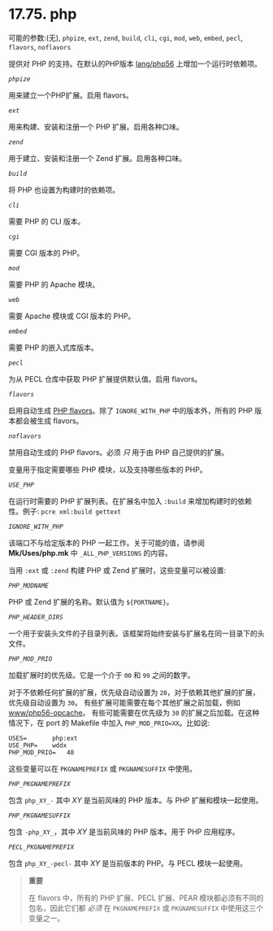 # 17.75. php

可能的参数:(无), `phpize`, `ext`, `zend`, `build`, `cli`, `cgi`, `mod`, `web`, `embed`, `pecl`, `flavors`, `noflavors`

提供对 PHP 的支持。在默认的PHP版本 [lang/php56](https://cgit.freebsd.org/ports/tree/lang/php56/pkg-descr) 上增加一个运行时依赖项。

*`phpize`*

用来建立一个PHP扩展。启用 flavors。

*`ext`*

用来构建、安装和注册一个 PHP 扩展。启用各种口味。

*`zend`*

用于建立、安装和注册一个 Zend 扩展。启用各种口味。

*`build`*

将 PHP 也设置为构建时的依赖项。

*`cli`*

需要 PHP 的 CLI 版本。

*`cgi`*

需要 CGI 版本的 PHP。

*`mod`*

需要 PHP 的 Apache 模块。

*`web`*

需要 Apache 模块或 CGI 版本的 PHP。

*`embed`*

需要 PHP 的嵌入式库版本。

*`pecl`*

为从 PECL 仓库中获取 PHP 扩展提供默认值。启用 flavors。

*`flavors`*

启用自动生成 [PHP flavors](https://docs.freebsd.org/en/books/porters-handbook/flavors/index.html#flavors-auto-php)。除了 `IGNORE_WITH_PHP` 中的版本外，所有的 PHP 版本都会被生成 flavors。

*`noflavors`*

禁用自动生成的 PHP flavors。必须 *只* 用于由 PHP 自己提供的扩展。

变量用于指定需要哪些 PHP 模块，以及支持哪些版本的 PHP。

*`USE_PHP`*

在运行时需要的 PHP 扩展列表。在扩展名中加入 `:build` 来增加构建时的依赖性。例子: `pcre xml:build gettext`

*`IGNORE_WITH_PHP`*

该端口不与给定版本的 PHP 一起工作。关于可能的值，请参阅 **Mk/Uses/php.mk** 中 `_ALL_PHP_VERSIONS` 的内容。

当用 `:ext` 或 `:zend` 构建 PHP 或 Zend 扩展时，这些变量可以被设置:

*`PHP_MODNAME`*

PHP 或 Zend 扩展的名称。默认值为 `${PORTNAME}`。

*`PHP_HEADER_DIRS`*

一个用于安装头文件的子目录列表。该框架将始终安装与扩展名在同一目录下的头文件。

*`PHP_MOD_PRIO`*

加载扩展时的优先级。它是一个介于 `00` 和 `99` 之间的数字。

对于不依赖任何扩展的扩展，优先级自动设置为 `20`，对于依赖其他扩展的扩展，优先级自动设置为 `30`。
有些扩展可能需要在每个其他扩展之前加载，例如 [www/php56-opcache](https://cgit.freebsd.org/ports/tree/www/php56-opcache/pkg-descr)。
有些可能需要在优先级为 `30` 的扩展之后加载。在这种情况下，在 port 的 Makefile 中加入 `PHP_MOD_PRIO=XX`。比如说:

```
USES=		php:ext
USE_PHP=	wddx
PHP_MOD_PRIO=	40
```

这些变量可以在 `PKGNAMEPREFIX` 或 `PKGNAMESUFFIX` 中使用。

*`PHP_PKGNAMEPREFIX`*

包含 `php_XY_-` 其中 *XY* 是当前风味的 PHP 版本。与 PHP 扩展和模块一起使用。

*`PHP_PKGNAMESUFFIX`*

包含 `-php_XY_`，其中 *XY* 是当前风味的 PHP 版本。用于 PHP 应用程序。

*`PECL_PKGNAMEPREFIX`*

包含 `php_XY_-pecl-` 其中 *XY* 是当前版本的 PHP。与 PECL 模块一起使用。

>**重要**
>
> 在 flavors 中，所有的 PHP 扩展、PECL 扩展、PEAR 模块都必须有不同的包名，因此它们都 *必须* 在 `PKGNAMEPREFIX` 或 `PKGNAMESUFFIX` 中使用这三个变量之一。
